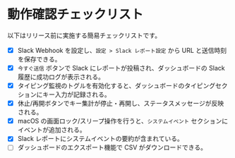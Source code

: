 # 動作確認チェックリスト

以下はリリース前に実施する簡易チェックリストです。

- [x] Slack Webhook を設定し、`設定 > Slack レポート設定` から URL と送信時刻を保存できる。
- [x] `今すぐ送信` ボタンで Slack にレポートが投稿され、ダッシュボードの Slack 履歴に成功ログが表示される。
- [x] タイピング監視のトグルを有効化すると、ダッシュボードのタイピングセクションにキー入力が記録される。
- [x] 休止/再開ボタンでキー集計が停止・再開し、ステータスメッセージが反映される。
- [x] macOS の画面ロック/スリープ操作を行うと、`システムイベント` セクションにイベントが追加される。
- [x] Slack レポートにシステムイベントの要約が含まれている。
- [ ] ダッシュボードのエクスポート機能で CSV がダウンロードできる。
